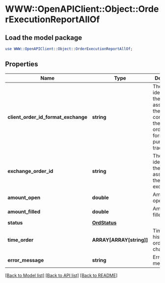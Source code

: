 # WWW::OpenAPIClient::Object::OrderExecutionReportAllOf

## Load the model package
```perl
use WWW::OpenAPIClient::Object::OrderExecutionReportAllOf;
```

## Properties
Name | Type | Description | Notes
------------ | ------------- | ------------- | -------------
**client_order_id_format_exchange** | **string** | The unique identifier of the order assigned by the client converted to the exchange order tag format for the purpose of tracking it. | 
**exchange_order_id** | **string** | The unique identifier of the order assigned by the exchange. | [optional] 
**amount_open** | **double** | Amount open. | 
**amount_filled** | **double** | Amount filled. | 
**status** | [**OrdStatus**](OrdStatus.md) |  | 
**time_order** | **ARRAY[ARRAY[string]]** | Timestamped history of order status changes. | 
**error_message** | **string** | Error message | [optional] 

[[Back to Model list]](../README.md#documentation-for-models) [[Back to API list]](../README.md#documentation-for-api-endpoints) [[Back to README]](../README.md)


